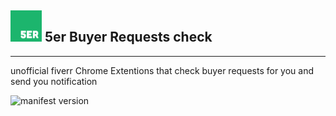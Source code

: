 ## <img src="assets/fav2.png" alt="logo" style="height: 50px; width:50px;"/> 5er Buyer Requests check
---
unofficial fiverr Chrome Extentions that check buyer requests for you and send you notification

![manifest version](https://img.shields.io/badge/manifest-v3-blue)